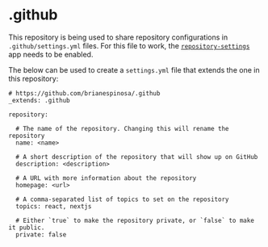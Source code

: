 # .github

This repository is being used to share repository configurations in `.github/settings.yml` files. For this file to work, the [`repository-settings`](https://github.com/repository-settings/app) app needs to be enabled.

The below can be used to create a `settings.yml` file that extends the one in this repository:

```
# https://github.com/brianespinosa/.github
_extends: .github

repository:

  # The name of the repository. Changing this will rename the repository
  name: <name>

  # A short description of the repository that will show up on GitHub
  description: <description>

  # A URL with more information about the repository
  homepage: <url>

  # A comma-separated list of topics to set on the repository
  topics: react, nextjs

  # Either `true` to make the repository private, or `false` to make it public.
  private: false
```
